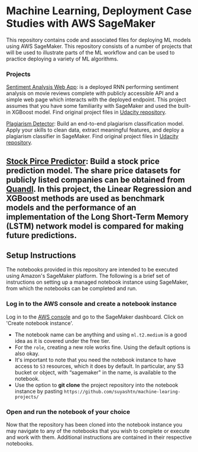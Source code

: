 # Machine Learning, Deployment Case Studies with AWS SageMaker

This repository contains code and associated files for deploying ML models using AWS SageMaker. This repository consists of a number of projects that will be used to illustrate parts of the ML workflow and can be used to practice deploying a variety of ML algorithms.

### Projects

[Sentiment Analysis Web App](https://github.com/suyashtn/machine-learing-projects/tree/master/Deploy_Sentiment_Analysis_Model): is a deployed RNN performing sentiment analysis on movie reviews complete with publicly accessible API and a simple web page which interacts with the deployed endpoint. This project assumes that you have some familiarity with SageMaker and used the built-in XGBoost model. Find original project files in [Udacity repository](https://github.com/udacity/sagemaker-deployment/tree/master/Project).


[Plagiarism Detector](https://github.com/suyashtn/machine-learing-projects/tree/master/Project_Plagiarism_Detection): Build an end-to-end plagiarism classification model. Apply your skills to clean data, extract meaningful features, and deploy a plagiarism classifier in SageMaker. Find original project files in [Udacity repository](https://github.com/udacity/ML_SageMaker_Studies/tree/master/Project_Plagiarism_Detection).


[Stock Pirce Predictor](https://github.com/suyashtn/machine-learing-projects/tree/master/Predict_Stock_Prices): Build a stock price prediction model. The share price datasets for publicly listed companies can be obtained from [Quandl](https://www.quandl.com). In this project, the Linear Regression and XGBoost methods are used as benchmark models and the performance of an implementation of the Long Short-Term Memory (LSTM) network model is compared for making future predictions.
---

## Setup Instructions

The notebooks provided in this repository are intended to be executed using Amazon's SageMaker platform. The following is a brief set of instructions on setting up a managed notebook instance using SageMaker, from which the notebooks can be completed and run.

### Log in to the AWS console and create a notebook instance

Log in to the [AWS console](https://console.aws.amazon.com) and go to the SageMaker dashboard. Click on 'Create notebook instance'.
* The notebook name can be anything and using `ml.t2.medium` is a good idea as it is covered under the free tier. 
* For the `role`, creating a new role works fine. Using the default options is also okay. 
* It's important to note that you need the notebook instance to have access to `S3` resources, which it does by default. In particular, any S3 bucket or object, with “sagemaker" in the name, is available to the notebook.
* Use the option to **git clone** the project repository into the notebook instance by pasting `https://github.com/suyashtn/machine-learing-projects/`

### Open and run the notebook of your choice

Now that the repository has been cloned into the notebook instance you may navigate to any of the notebooks that you wish to complete or execute and work with them. Additional instructions are contained in their respective notebooks.
